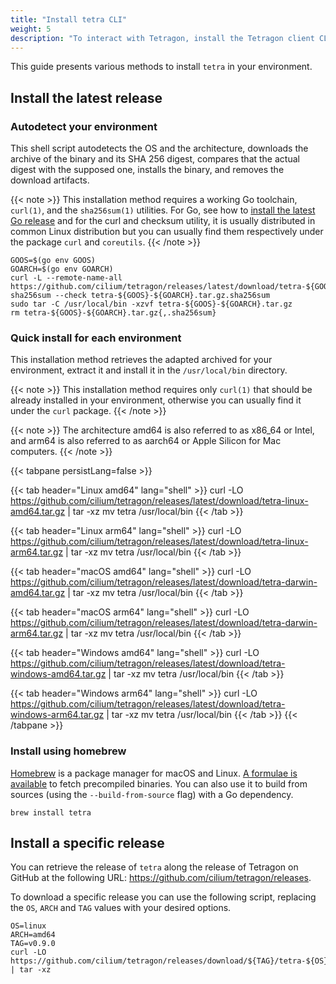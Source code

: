 ```yaml
---
title: "Install tetra CLI"
weight: 5
description: "To interact with Tetragon, install the Tetragon client CLI tetra"
---
```


This guide presents various methods to install `tetra` in your environment.

## Install the latest release

### Autodetect your environment

This shell script autodetects the OS and the architecture, downloads the
archive of the binary and its SHA 256 digest, compares that the actual digest
with the supposed one, installs the binary, and removes the download artifacts.

{{< note >}}
This installation method requires a working Go toolchain, `curl(1)`, and the
`sha256sum(1)` utilities. For Go, see how to [install the latest Go release](https://go.dev/doc/install)
and for the curl and checksum utility, it is usually distributed in common
Linux distribution but you can usually find them respectively under the package
`curl` and `coreutils`.
{{< /note >}}

```shell
GOOS=$(go env GOOS)
GOARCH=$(go env GOARCH)
curl -L --remote-name-all https://github.com/cilium/tetragon/releases/latest/download/tetra-${GOOS}-${GOARCH}.tar.gz{,.sha256sum}
sha256sum --check tetra-${GOOS}-${GOARCH}.tar.gz.sha256sum
sudo tar -C /usr/local/bin -xzvf tetra-${GOOS}-${GOARCH}.tar.gz
rm tetra-${GOOS}-${GOARCH}.tar.gz{,.sha256sum}
```

### Quick install for each environment

This installation method retrieves the adapted archived for your environment,
extract it and install it in the `/usr/local/bin` directory.

{{< note >}}
This installation method requires only `curl(1)` that should be already
installed in your environment, otherwise you can usually find it under the
`curl` package.
{{< /note >}}

{{< note >}}
The architecture amd64 is also referred to as x86_64 or Intel, and arm64 is also
referred to as aarch64 or Apple Silicon for Mac computers.
{{< /note >}}

{{< tabpane persistLang=false >}}

{{< tab header="Linux amd64" lang="shell" >}}
curl -LO https://github.com/cilium/tetragon/releases/latest/download/tetra-linux-amd64.tar.gz | tar -xz
mv tetra /usr/local/bin
{{< /tab >}}

{{< tab header="Linux arm64" lang="shell" >}}
curl -LO https://github.com/cilium/tetragon/releases/latest/download/tetra-linux-arm64.tar.gz | tar -xz
mv tetra /usr/local/bin
{{< /tab >}}

{{< tab header="macOS amd64" lang="shell" >}}
curl -LO https://github.com/cilium/tetragon/releases/latest/download/tetra-darwin-amd64.tar.gz | tar -xz
mv tetra /usr/local/bin
{{< /tab >}}

{{< tab header="macOS arm64" lang="shell" >}}
curl -LO https://github.com/cilium/tetragon/releases/latest/download/tetra-darwin-arm64.tar.gz | tar -xz
mv tetra /usr/local/bin
{{< /tab >}}

{{< tab header="Windows amd64" lang="shell" >}}
curl -LO https://github.com/cilium/tetragon/releases/latest/download/tetra-windows-amd64.tar.gz | tar -xz
mv tetra /usr/local/bin
{{< /tab >}}

{{< tab header="Windows arm64" lang="shell" >}}
curl -LO https://github.com/cilium/tetragon/releases/latest/download/tetra-windows-arm64.tar.gz | tar -xz
mv tetra /usr/local/bin
{{< /tab >}}
{{< /tabpane >}}

### Install using homebrew

[Homebrew](https://brew.sh/) is a package manager for macOS and Linux.
[A formulae is available](https://formulae.brew.sh/formula/tetra#default) to
fetch precompiled binaries. You can also use it to build from sources (using the
`--build-from-source` flag) with a Go dependency.

```shell
brew install tetra
```

## Install a specific release

You can retrieve the release of `tetra` along the release of Tetragon on GitHub
at the following URL: https://github.com/cilium/tetragon/releases.

To download a specific release you can use the following script, replacing the
`OS`, `ARCH` and `TAG` values with your desired options.

```shell
OS=linux
ARCH=amd64
TAG=v0.9.0
curl -LO https://github.com/cilium/tetragon/releases/download/${TAG}/tetra-${OS}-${ARCH}.tar.gz | tar -xz
```
